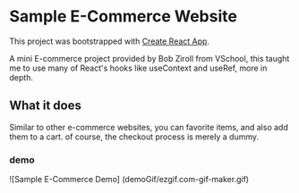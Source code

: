 # Sample E-Commerce Website

This project was bootstrapped with [Create React App](https://github.com/facebook/create-react-app).

A mini E-commerce project provided by Bob Ziroll from VSchool, this taught me to use many of React's hooks like useContext and useRef, more in depth.

## What it does

Similar to other e-commerce websites, you can favorite items, and also add them to a cart.
of course, the checkout process is merely a dummy.

### demo

![Sample E-Commerce Demo] (demoGif/ezgif.com-gif-maker.gif)
